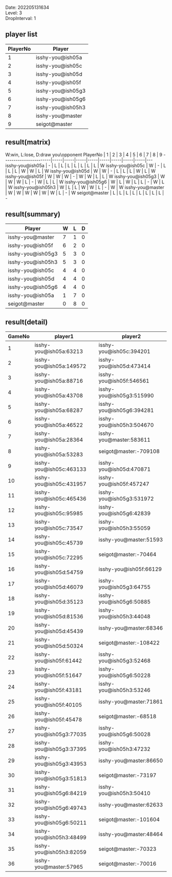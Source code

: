 Date: 202205131634  
Level: 3  
DropInterval: 1  
## player list
PlayerNo  |  Player
----------|-------------------
1         |  isshy-you@ish05a
2         |  isshy-you@ish05c
3         |  isshy-you@ish05d
4         |  isshy-you@ish05f
5         |  isshy-you@ish05g3
6         |  isshy-you@ish05g6
7         |  isshy-you@ish05h3
8         |  isshy-you@master
9         |  seigot@master
## result(matrix)
W:win, L:lose, D:draw
you\opponent PlayerNo  |  1  |  2  |  3  |  4  |  5  |  6  |  7  |  8  |  9
-----------------------|-----|-----|-----|-----|-----|-----|-----|-----|---
isshy-you@ish05a       |  -  |  L  |  L  |  L  |  L  |  L  |  L  |  L  |  W
isshy-you@ish05c       |  W  |  -  |  L  |  L  |  L  |  W  |  W  |  L  |  W
isshy-you@ish05d       |  W  |  W  |  -  |  L  |  L  |  L  |  W  |  L  |  W
isshy-you@ish05f       |  W  |  W  |  W  |  -  |  W  |  W  |  L  |  L  |  W
isshy-you@ish05g3      |  W  |  W  |  W  |  L  |  -  |  W  |  L  |  L  |  W
isshy-you@ish05g6      |  W  |  L  |  W  |  L  |  L  |  -  |  W  |  L  |  W
isshy-you@ish05h3      |  W  |  L  |  L  |  W  |  W  |  L  |  -  |  W  |  W
isshy-you@master       |  W  |  W  |  W  |  W  |  W  |  W  |  L  |  -  |  W
seigot@master          |  L  |  L  |  L  |  L  |  L  |  L  |  L  |  L  |  -
## result(summary)
Player             |  W  |  L  |  D
-------------------|-----|-----|---
isshy-you@master   |  7  |  1  |  0
isshy-you@ish05f   |  6  |  2  |  0
isshy-you@ish05g3  |  5  |  3  |  0
isshy-you@ish05h3  |  5  |  3  |  0
isshy-you@ish05c   |  4  |  4  |  0
isshy-you@ish05d   |  4  |  4  |  0
isshy-you@ish05g6  |  4  |  4  |  0
isshy-you@ish05a   |  1  |  7  |  0
seigot@master      |  0  |  8  |  0
## result(detail)
GameNo  |  player1                  |  player2
--------|---------------------------|--------------------------
1       |  isshy-you@ish05a:63213   |  isshy-you@ish05c:394201
2       |  isshy-you@ish05a:149572  |  isshy-you@ish05d:473414
3       |  isshy-you@ish05a:88716   |  isshy-you@ish05f:546561
4       |  isshy-you@ish05a:43708   |  isshy-you@ish05g3:515990
5       |  isshy-you@ish05a:68287   |  isshy-you@ish05g6:394281
6       |  isshy-you@ish05a:46522   |  isshy-you@ish05h3:504670
7       |  isshy-you@ish05a:28364   |  isshy-you@master:583611
8       |  isshy-you@ish05a:53283   |  seigot@master:-709108
9       |  isshy-you@ish05c:463133  |  isshy-you@ish05d:470871
10      |  isshy-you@ish05c:431957  |  isshy-you@ish05f:457247
11      |  isshy-you@ish05c:465436  |  isshy-you@ish05g3:531972
12      |  isshy-you@ish05c:95985   |  isshy-you@ish05g6:42839
13      |  isshy-you@ish05c:73547   |  isshy-you@ish05h3:55059
14      |  isshy-you@ish05c:45739   |  isshy-you@master:51593
15      |  isshy-you@ish05c:72295   |  seigot@master:-70464
16      |  isshy-you@ish05d:54759   |  isshy-you@ish05f:66129
17      |  isshy-you@ish05d:46079   |  isshy-you@ish05g3:64755
18      |  isshy-you@ish05d:35123   |  isshy-you@ish05g6:50885
19      |  isshy-you@ish05d:81536   |  isshy-you@ish05h3:44048
20      |  isshy-you@ish05d:45439   |  isshy-you@master:68346
21      |  isshy-you@ish05d:50324   |  seigot@master:-108422
22      |  isshy-you@ish05f:61442   |  isshy-you@ish05g3:52468
23      |  isshy-you@ish05f:51647   |  isshy-you@ish05g6:50228
24      |  isshy-you@ish05f:43181   |  isshy-you@ish05h3:53246
25      |  isshy-you@ish05f:40105   |  isshy-you@master:71861
26      |  isshy-you@ish05f:45478   |  seigot@master:-68518
27      |  isshy-you@ish05g3:77035  |  isshy-you@ish05g6:50028
28      |  isshy-you@ish05g3:37395  |  isshy-you@ish05h3:47232
29      |  isshy-you@ish05g3:43953  |  isshy-you@master:86650
30      |  isshy-you@ish05g3:51813  |  seigot@master:-73197
31      |  isshy-you@ish05g6:84219  |  isshy-you@ish05h3:50410
32      |  isshy-you@ish05g6:49743  |  isshy-you@master:62633
33      |  isshy-you@ish05g6:50211  |  seigot@master:-101604
34      |  isshy-you@ish05h3:48499  |  isshy-you@master:48464
35      |  isshy-you@ish05h3:82059  |  seigot@master:-70323
36      |  isshy-you@master:57965   |  seigot@master:-70016
